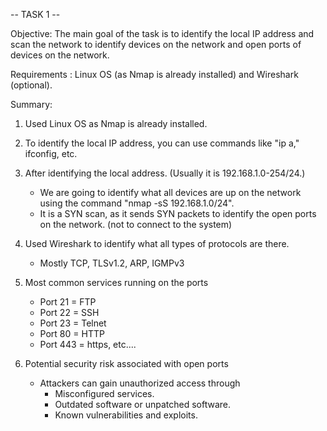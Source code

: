 -- TASK 1 --

Objective: The main goal of the task is to identify the local IP address and scan the network to identify devices on the network and open ports of devices on the network.

Requirements : Linux OS (as Nmap is already installed) and Wireshark (optional).

Summary:
1. Used Linux OS as Nmap is already installed.

2. To identify the local IP address, you can use commands like "ip a," ifconfig, etc.

3. After identifying the local address. (Usually it is 192.168.1.0-254/24.)
   - We are going to identify what all devices are up on the network using the command "nmap -sS 192.168.1.0/24".
   - It is a SYN scan, as it sends SYN packets to identify the open ports on the network. (not to connect to the system)

4. Used Wireshark to identify what all types of protocols are there.
   - Mostly TCP, TLSv1.2, ARP, IGMPv3

5. Most common services running on the ports
   - Port 21 = FTP
   - Port 22 = SSH
   - Port 23 = Telnet
   - Port 80 = HTTP
   - Port 443 = https, etc....

6. Potential security risk associated with open ports
   - Attackers can gain unauthorized access through
     - Misconfigured services.
     - Outdated software or unpatched software.
     - Known vulnerabilities and exploits.

